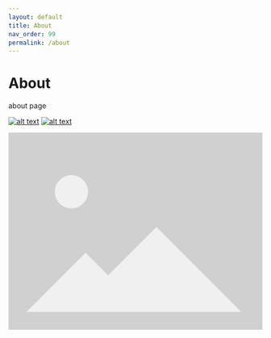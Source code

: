 ```yaml
---
layout: default
title: About 
nav_order: 99
permalink: /about
---
```


# About

about page 

[![alt text][1.1]][1]
[![alt text][2.1]][2]


[1.1]: (images/gu_low.png) 
[2.1]: http://i.imgur.com/P3YfQoD.png (linkedlin icon with padding)



[1]: http://www.github.com/joebd
[2]: http://www.joebd.github.io/websitedraft 


![test image](images/ph.png)
